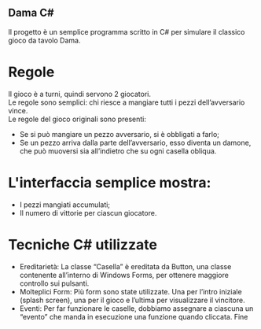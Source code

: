 ## Dama C#
Il progetto è un semplice programma scritto in C# per simulare il classico gioco da tavolo Dama.  

# Regole
Il gioco è a turni, quindi servono 2 giocatori.  
Le regole sono semplici: chi riesce a mangiare tutti i pezzi dell’avversario vince.  
Le regole del gioco originali sono presenti:  
- Se si può mangiare un pezzo avversario, si è obbligati a farlo;  
- Se un pezzo arriva dalla parte dell’avversario, esso diventa un damone, che può muoversi sia all’indietro che su ogni casella obliqua.
# L'interfaccia semplice mostra:  
- I pezzi mangiati accumulati;  
- Il numero di vittorie per ciascun giocatore.
# Tecniche C# utilizzate
- Ereditarietà: La classe “Casella” è ereditata da Button, una classe contenente all’interno di Windows Forms, per ottenere maggiore controllo sui pulsanti.
- Molteplici Form: Più form sono state utilizzate. Una per l’intro iniziale (splash screen), una per il gioco e l’ultima per visualizzare il vincitore.
- Eventi: Per far funzionare le caselle, dobbiamo assegnare a ciascuna un “evento” che manda in esecuzione una funzione quando cliccata.
Fine
